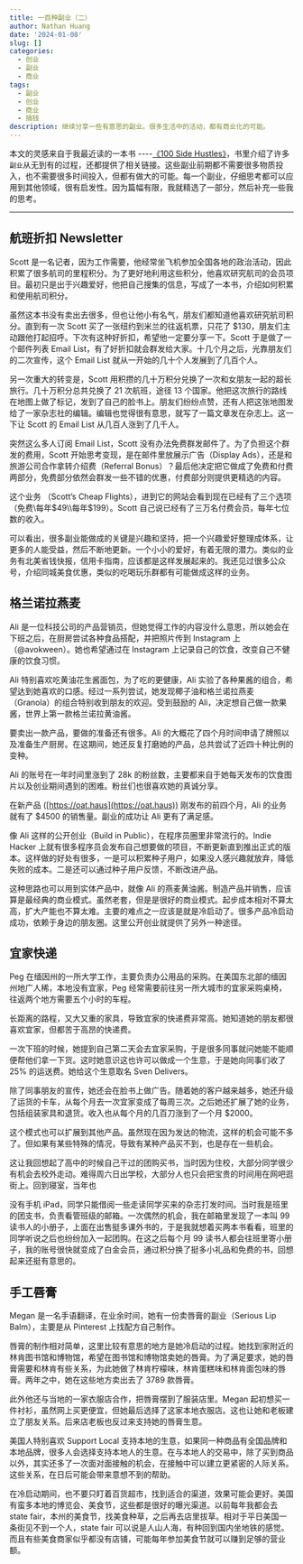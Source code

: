 ```yaml
---
title: 一百种副业（二）
author: Nathan Huang
date: '2024-01-08'
slug: []
categories:
  - 创业
  - 副业
  - 商业
tags:
  - 副业
  - 创业
  - 商业
  - 搞钱
description: 继续分享一些有意思的副业。很多生活中的活动，都有商业化的可能。
---
```



本文的灵感来自于我最近读的一本书 ----[《100 Side Hustles》](https://book.douban.com/subject/34436039/)，书里介绍了许多`副业`从无到有的过程，还都提供了相关链接。这些副业前期都不需要很多物质投入，也不需要很多时间投入，但都有做大的可能。每一个副业，仔细思考都可以应用到其他领域，很有启发性。因为篇幅有限，我就精选了一部分，然后补充一些我的思考。

---

## 航班折扣 Newsletter

Scott 是一名记者，因为工作需要，他经常坐飞机参加全国各地的政治活动，因此积累了很多航司的里程积分。为了更好地利用这些积分，他喜欢研究航司的会员项目。最初只是出于兴趣爱好，他把自己搜集的信息，写成了一本书，介绍如何积累和使用航司积分。

虽然这本书没有卖出去很多，但也让他小有名气，朋友们都知道他喜欢研究航司积分。直到有一次 Scott 买了一张纽约到米兰的往返机票，只花了 $130，朋友们主动跟他打起招呼。下次有这种好折扣，希望他一定要分享一下。Scott 于是做了一个邮件列表 Email List，有了好折扣就会群发给大家。十几个月之后，光靠朋友们的二次宣传，这个 Email List 就从一开始的几十个人发展到了几百个人。

另一次重大的转变是，Scott 用积攒的几十万积分兑换了一次和女朋友一起的超长旅行。几十万积分总共兑换了 21 次航班，途径 13 个国家。他把这次旅行的路线在地图上做了标记，发到了自己的脸书上。朋友们纷纷点赞，还有人把这张地图发给了一家杂志社的编辑。编辑也觉得很有意思，就写了一篇文章发在杂志上。这一下让 Scott 的 Email List 从几百人涨到了几千人。

突然这么多人订阅 Email List，Scott 没有办法免费群发邮件了。为了负担这个群发的费用，Scott 开始思考变现，是在邮件里放展示广告（Display Ads），还是和旅游公司合作拿转介绍费（Referral Bonus）？最后他决定把它做成了免费和付费两部分，免费部分依然会群发一些不错的优惠，付费部分则提供更精选的内容。

这个业务 （Scott’s Cheap Flights），进到它的网站会看到现在已经有了三个选项（免费\\每年$49\\每年$199）。Scott 自己说已经有了三万名付费会员，每年七位数的收入。

可以看出，很多副业能做成的关键是兴趣和坚持，把一个兴趣爱好整理成体系，让更多的人能受益，然后不断地更新。一个小小的爱好，有着无限的潜力。类似的业务有北美省钱快报，信用卡指南，应该都是这样发展起来的。我还见过很多公众号，介绍同城美食优惠，类似的吃喝玩乐群都有可能做成这样的业务。


## 格兰诺拉燕麦

Ali 是一位科技公司的产品营销员，但她觉得工作的内容没什么意思，所以她会在下班之后，在厨房尝试各种食品搭配，并把照片传到 Instagram 上（@avokween）。她也希望通过在 Instagram 上记录自己的饮食，改变自己不健康的饮食习惯。

Ali 特别喜欢吃黄油花生酱面包，为了吃的更健康，Ali 实验了各种果酱的组合，希望达到她喜欢的口感。经过一系列尝试，她发现椰子油和格兰诺拉燕麦（Granola）的组合特别收到朋友的欢迎。受到鼓励的 Ali，决定想自己做一款果酱，世界上第一款格兰诺拉黄油酱。

要卖出一款产品，要做的准备还有很多。Ali 的大概花了四个月时间申请了牌照以及准备生产厨房。在这期间，她还反复打磨她的产品，总共尝试了近四十种比例的变种。

Ali 的账号在一年时间里涨到了 28k 的粉丝数，主要都来自于她每天发布的饮食图片以及创业期间遇到的困难。粉丝们也很喜欢她的真诚分享。

在新产品 ([https://oat.haus](https://oat.haus)) 刚发布的前四个月，Ali 的业务就有了 $4500 的销售量。副业的成功让 Ali 更有了满足感。

像 Ali 这样的公开创业（Build in Public），在程序员圈里非常流行的。Indie Hacker 上就有很多程序员会发布自己想要做的项目，不断更新直到推出正式的版本。这样做的好处有很多，一是可以积累种子用户，如果没人感兴趣就放弃，降低失败的成本。二是还可以通过种子用户反馈，不断改进产品。

这种思路也可以用到实体产品中，就像 Ali 的燕麦黄油酱。制造产品并销售，应该算是最经典的商业模式。虽然老套，但是是很好的商业模式。起步成本相对不算太高，扩大产能也不算太难。主要的难点之一应该是就是冷启动了。很多产品冷启动成功，依赖于身边的朋友圈。这里公开创业就提供了另外一种途径。

## 宜家快递

Peg 在缅因州的一所大学工作，主要负责办公用品的采购。在美国东北部的缅因州地广人稀，本地没有宜家，Peg 经常需要前往另一所大城市的宜家采购桌椅，往返两个地方需要五个小时的车程。

长距离的路程，又大又重的家具，导致宜家的快递费非常高。她知道她的朋友都很喜欢宜家，但都苦于高昂的快递费。

一次下班的时候，她提到自己第二天会去宜家采购，于是很多同事就问她能不能顺便帮他们拿一下货。这时她意识这也许可以做成一个生意，于是她向同事们收了 25% 的运送费。她给这个生意取名 Sven Delivers。

除了同事朋友的宣传，她还会在脸书上做广告。随着她的客户越来越多，她还升级了运货的卡车，从每个月去一次宜家变成了每周三次。之后她还扩展了她的业务，包括组装家具和退货。收入也从每个月的几百刀涨到了一个月 $2000。

这个模式也可以扩展到其他产品。虽然现在因为发达的物流，这样的机会可能不多了。但如果有某些特殊的情况，导致有某种产品买不到，也是存在一些机会。

这让我回想起了高中的时候自己干过的团购买书，当时因为住校，大部分同学很少有机会去校外走动。难得周六日出学校，大部分人也只会把宝贵的时间用在网吧逛街上。回到寝室，当年也

没有手机 iPad，同学只能借阅一些走读同学买来的杂志打发时间。当时我是班里的团支书，负责看管班级的邮箱。一次偶然的机会，我在邮箱里发现了一本叫 99 读书人的小册子，上面在出售挺多课外书的，于是我就想着买两本书看看，班里的同学听说之后也纷纷加入一起团购。在这之后每个月 99 读书人都会往班里寄小册子，我的账号很快就变成了白金会员，通过积分换了挺多小礼品和免费的书，回想起来还挺有意思的。


## 手工唇膏

Megan 是一名手语翻译，在业余时间，她有一份卖唇膏的副业（Serious Lip Balm），主要是从 Pinterest 上找配方自己制作。

唇膏的制作相对简单，这里比较有意思的地方是她冷启动的过程。她找到家附近的林肯图书馆和博物馆，希望在图书馆和博物馆卖她的唇膏。为了满足要求，她的唇膏需要和林肯有些关系，为此她做了林肯柠檬味，林肯蛋糕味和林肯面包味的唇膏。两年之中，她在这些地方卖出去了 3789 款唇膏。

此外他还与当地的一家衣服店合作，把唇膏摆到了服装店里。Megan 起初想买一件衬衫，虽然网上买更便宜，但她最后选择了这家本地衣服店。这也让她和老板建立了朋友关系。后来店老板也反过来支持她的唇膏生意。

美国人特别喜欢 Support Local 支持本地的生意，如果同一种商品有全国品牌和本地品牌，很多人会选择支持本地人的生意。在与本地人的交易中，除了买到商品以外，其实还多了一次面对面接触的机会，在接触中可以建立更紧密的人际关系。这些关系，在日后可能会带来意想不到的帮助。

在冷启动期间，也不要只盯着百货超市，找到适合的渠道，效果可能会更好。美国有蛮多本地的博览会、美食节，这些都是很好的曝光渠道。以前每年我都会去 state fair，本州的美食节，找美食种草，之后再去店里拔草。相对于平日美国一条街见不到一个人，state fair 可以说是人山人海，有种回到国内坐地铁的感觉。而且有些美食商家似乎都没有店铺，可能每年参加美食节就可以赚到足够的营业额。

